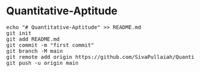 # Quantitative-Aptitude
<pre>
echo "# Quantitative-Aptitude" >> README.md
git init
git add README.md
git commit -m "first commit"
git branch -M main
git remote add origin https://github.com/SivaPullaiah/Quantitative-Aptitude.git
git push -u origin main
</pre>
